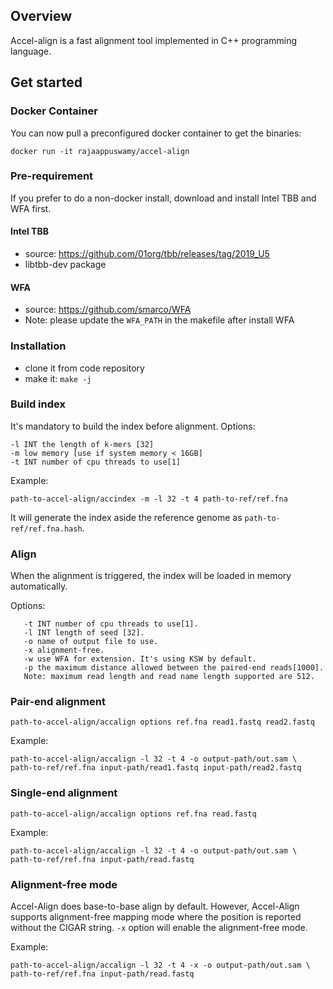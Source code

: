 ## Overview ##

Accel-align is a fast alignment tool implemented in C++ programming language.

## Get started ##

### Docker Container ###
You can now pull a preconfigured docker container to get the binaries:
```
docker run -it rajaappuswamy/accel-align
```

### Pre-requirement ###
If you prefer to do a non-docker install, download and install Intel TBB and WFA first. 

#### Intel TBB ####
- source: https://github.com/01org/tbb/releases/tag/2019_U5
- libtbb-dev package

#### WFA ####
- source: https://github.com/smarco/WFA
- Note: please update the `WFA_PATH` in the makefile after install WFA

### Installation ###
* clone it from code repository
* make it: `make -j`

### Build index ###
It's mandatory to build the index before alignment. Options:

```
-l INT the length of k-mers [32]
-m low memory [use if system memory < 16GB]
-t INT number of cpu threads to use[1]
```

Example:

```
path-to-accel-align/accindex -m -l 32 -t 4 path-to-ref/ref.fna
```

It will generate the index aside the reference genome as `path-to-ref/ref.fna.hash`.

### Align ###

When the alignment is triggered, the index will be loaded in memory automatically.

Options:

```
   -t INT number of cpu threads to use[1].
   -l INT length of seed [32].
   -o name of output file to use.
   -x alignment-free.
   -w use WFA for extension. It's using KSW by default.
   -p the maximum distance allowed between the paired-end reads[1000].
   Note: maximum read length and read name length supported are 512.
```

### Pair-end alignment ###

``` 
path-to-accel-align/accalign options ref.fna read1.fastq read2.fastq
```

Example:

``` 
path-to-accel-align/accalign -l 32 -t 4 -o output-path/out.sam \
path-to-ref/ref.fna input-path/read1.fastq input-path/read2.fastq
``` 

### Single-end alignment ###

``` 
path-to-accel-align/accalign options ref.fna read.fastq
```

Example:

``` 
path-to-accel-align/accalign -l 32 -t 4 -o output-path/out.sam \
path-to-ref/ref.fna input-path/read.fastq
``` 

### Alignment-free  mode ###

Accel-Align does base-to-base align by default. However, Accel-Align supports alignment-free mapping mode where the
position is reported without the CIGAR string.
`-x` option will enable the alignment-free mode.

Example:

``` 
path-to-accel-align/accalign -l 32 -t 4 -x -o output-path/out.sam \
path-to-ref/ref.fna input-path/read.fastq
``` 
  